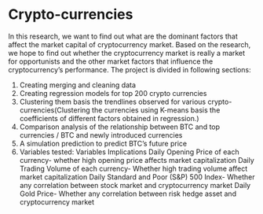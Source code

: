 # Crypto-currencies

In this research, we want to find out what are the dominant factors that affect the market capital of cryptocurrency market. Based on the research, we hope to find out whether the cryptocurrency market is really a market for opportunists and the other market factors that influence the cryptocurrency’s performance. The project is divided in following sections:

1. Creating merging and cleaning data
2. Creating regression models for top 200 crypto currencies
3. Clustering them basis the trendlines observed for various crypto-currencies(Clustering the currencies using K-means basis the coefficients of different factors obtained in regression.)
4. Comparison analysis of the relationship between BTC and top currencies / BTC and newly introduced currencies
5. A simulation prediction to predict BTC’s future price
6. Variables tested:
Variables	Implications
Daily Opening Price of each currency-	whether high opening price affects market capitalization
Daily Trading Volume of each currency-	Whether high trading volume affect market capitalization
Daily Standard and Poor (S&P) 500 Index-	Whether any correlation between stock market and cryptocurrency market
Daily Gold Price-	Whether any correlation between risk hedge asset and cryptocurrency market
